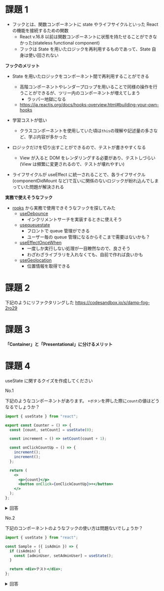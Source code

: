 # 課題 1

- フックとは、関数コンポーネントに state やライフサイクルといった React の機能を接続するための関数
  - React v.16.8 以前は関数コンポーネントに状態を持たせることができなかった(stateless functional component)
  - フックは State を用いたロジックを再利用するものであって、State 自身は使い回されない

**フックのメリット**

- State を用いたロジックをコンポーネント間で再利用することができる
  - 高階コンポーネントやレンダープロップを用いることで同様の操作を行うことができるが、ツリー内のコンポーネントが増えてしまう
    - ラッパー地獄になる
  - https://ja.reactjs.org/docs/hooks-overview.html#building-your-own-hooks
- 学習コストが低い

  - クラスコンポーネントを使用していた頃は`this`の理解や記述量の多さなど、学ぶ内容が多かった

- ロジックだけを切り出すことができるので、テストが書きやすくなる
  - View が入ると DOM をレンダリングする必要があり、テストしづらい(View は頻繁に変更されるので、テストが壊れやすい)
- ライフサイクルが useEffect に統一されることで、各ライフサイクル(componentDidMount など)で互いに関係のないロジックが紛れ込んでしまっていた問題が解決される

**実務で使えそうなフック**

- [rooks](https://github.com/imbhargav5/rooks) から実務で使用できそうなフックを探してみた
  - [useDebounce](https://react-hooks.org/docs/useDebounce)
    - インクリメントサーチを実装するときに使えそう
  - [usequeuestate](https://react-hooks.org/docs/usequeuestate)
    - フロントで queue 管理ができる
    - ユーザー毎の queue 管理になるからそこまで需要はないかも？
  - [useEffectOnceWhen](https://react-hooks.org/docs/useEffectOnceWhen)
    - 一度しか実行しない処理が一目瞭然なので、良さそう
    - わざわざライブラリを入れなくても、自前で作れば良いかも
  - [useGeolocation](https://react-hooks.org/docs/useGeolocation)
    - 位置情報を取得できる

# 課題 2

下記のようにリファクタリングした
https://codesandbox.io/s/damp-fog-2ro29

# 課題 3

**「Container」と「Presentational」に分けるメリット**

# 課題 4

useState に関するクイズを作成してください

No.1

下記のようなコンポーネントがあります。
`+ボタン`を押した際に`count`の値はどうなるでしょうか？

```jsx
import { useState } from "react";

export const Counter = () => {
  const [count, setCount] = useState(0);

  const increment = () => setCount(count + 1);

  const onClickCountUp = () => {
    increment();
    increment();
  };

  return (
    <>
      <p>{count}</p>
      <button onClick={onClickCountUp}>+</button>
    </>
  );
};
```

<details><summary>回答</summary>

count の値は 1 ずつ増加する

state は非同期で更新されるため、今回の記述だと setCount に渡している count の値は直前の state の値ではなく、固定値を渡していることになる(increment 関数を 2 回連続で実行しても、同じ count の値で setCount しているので結果的に 1 回 increment 関数を実行した時と同じ)

**更新後のステートが更新前のステートに依存しているなら、 setState には値ではなく関数を渡してあげる必要がある**

期待値通り、2 ずつ増加させたい場合、increment 関数は以下のように書く必要がある

```js
const increment = () => setCount((prevCount) => prevCount + 1);
```

参考:
https://zenn.dev/stin/articles/use-appropriate-api  
https://chaika.hatenablog.com/entry/2020/01/03/090000

</details>

No.2

下記のコンポーネントのようなフックの使い方は問題ないでしょうか？

```jsx
import { useState } from "react";

const Sample = ({ isAdmin }) => {
  if (isAdmin) {
    const [adminUser, setAdminUser] = useState();
  }

  return <div>テスト</div>;
};
```

<details><summary>回答</summary>

- NG
  - フックを呼び出すのはトップレベルのみで、ループや条件分岐、あるいはネストされた関数内で呼び出してはいけません
    - 関数コンポーネント内で複数の state や副作用を使うことができるが、その state 管理はフックが呼ばれる順番に依存しているため、フックの状態を正しく保持するためにトップレベルのみで呼ぶ必要がある

参考:
https://ja.reactjs.org/docs/hooks-rules.html#only-call-hooks-at-the-top-level

</details>

